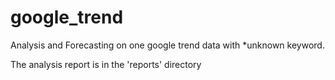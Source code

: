 # google_trend
Analysis and Forecasting on one google trend data with *unknown keyword.

The analysis report is in the 'reports' directory
